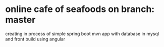 # online cafe of seafoods on branch: master
creating in process of simple spring boot  mvn app with database in mysql and front build using angular 
